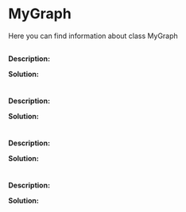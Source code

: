 # MyGraph

Here you can find information about class MyGraph

## 

### 

**Description:** 

**Solution:** 

```java

```

### 

**Description:** 

**Solution:** 

```java

```

### 

**Description:** 

**Solution:** 

```java

```

### 

**Description:** 

**Solution:** 

```java

```



